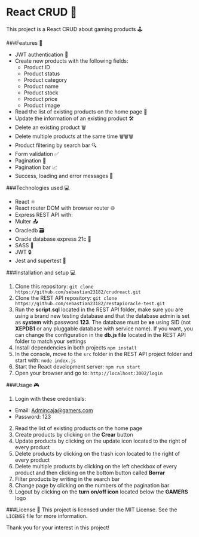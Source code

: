 # React CRUD 👾
This project is a React CRUD about gaming products 🕹️

###Features 🚀
- JWT authentication 🔑
- Create new products with the following fields:
  - Product ID
  - Product status
  - Product category
  - Product name
  - Product stock
  - Product price
  - Product image
- Read the list of existing products on the home page 📜
- Update the information of an existing product 🛠️
- Delete an existing product 🗑️
- Delete multiple products at the same time 🗑️🗑️🗑️
- Product filtering by search bar 🔍
- Form validation ✅
- Pagination 📄
- Pagination bar 📈
- Success, loading and error messages 📨

###Technologies used 💻
- React ⚛️
- React router DOM with browser router 🌐
- Express REST API with:
 - Multer 📤
 - Oracledb 🗃️
- Oracle database express 21c 🐬
- SASS 💄
- JWT 🔒
- Jest and supertest 🧪

###Installation and setup 💻

1. Clone this repository: `git clone https://github.com/sebastian23182/crudreact.git`
2. Clone the REST API repository: `git clone https://github.com/sebastian23182/restapioracle-test.git`
3. Run the **script.sql** located in the REST API folder, make sure you are using a brand new testing database and that the database admin is set as **system** with password **123**. The database must be **xe** using SID (not **XEPDB1** or any pluggable database with service name). If you want, you can change the configuration in the **db.js file** located in the REST API folder to match your settings
3. Install dependencies in both projects `npm install`
4. In the console, move to the `src` folder in the REST API project folder and start with: `node index.js`
5. Start the React development server: `npm run start`
6. Open your browser and go to: `http://localhost:3002/login`

###Usage 🎮

1. Login with these credentials:
 - Email: Admincaja@gamers.com
 - Password: 123
2. Read the list of existing products on the home page
3. Create products by clicking on the **Crear** button
4. Update products by clicking on the update icon located to the right of every product
5. Delete products by clicking on the trash icon located to the right of every product
6. Delete multiple products by clicking on the left checkbox of every product and then clicking on the bottom button called **Borrar**
7. Filter products by writing in the search bar
8. Change page by clicking on the numbers of the pagination bar
9. Logout by clicking on the **turn on/off icon** located below the **GAMERS** logo

###License 📝
This project is licensed under the MIT License. See the `LICENSE` file for more information.

Thank you for your interest in this project!